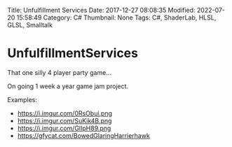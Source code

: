Title: Unfulfillment Services
Date: 2017-12-27 08:08:35
Modified: 2022-07-20 15:58:49
Category: C#
Thumbnail: None
Tags: C#, ShaderLab, HLSL, GLSL, Smalltalk
# UnfulfillmentServices
That one silly 4 player party game...

On going 1 week a year game jam project.

Examples: 
* https://i.imgur.com/0RsObui.png
* https://i.imgur.com/SuKik4B.png
* https://i.imgur.com/GlIpH89.png
* https://gfycat.com/BowedGlaringHarrierhawk



